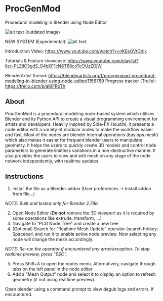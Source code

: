 # ProcGenMod
Procedural modeling in Blender using Node Editor

![alt text](https://raw.githubusercontent.com/aachman98/ProcGenMod/master/img.PNG)
(outdated image)

NEW SYSTEM (Experimental):
![alt text](https://raw.githubusercontent.com/aachman98/ProcGenMod/master/new.png)

Introduction Video: https://www.youtube.com/watch?v=nKEeGVtGdlk

Tutorials & Feature showcase: https://www.youtube.com/playlist?list=PLZiIC3gdS_O4bXF1cN6T68coTcOUzZOjW

BlenderArtist thread: https://blenderartists.org/t/procgenmod-procedural-modeling-in-blender-using-node-editor/1156769
Progress tracker (Trello): https://trello.com/b/aKIFRoTh

## About
ProcGenMod is a procedural modeling node-based system which utilises Blender and its Python API to create a visual programming environment for artists and developers. Heavily inspired by Side-FX Houdini, it presents a node editor with a variety of modular nodes to make the workflow easier and fast. Most of the nodes are blender internal operations (bpy.ops.mesh) which also makes it easier for frequent blender users to manipulate geometry. It helps the users to quickly create 3D models and control node parameters to generate limitless variations in a non-destructive manner. It also provides the users to view and edit mesh on any stage of the node network independently, with realtime updates.

## Instructions 
1. Install the file as a Blender addon (User preferences -> Install addon from file...)

_NOTE: Built and tested only for Blender 2.79b_

2. Open Node Editor (__Do not__ remove the 3D viewport as it is required by some operations like extrude, transform, ...)
3. Navigate to "PCG Node Tree" and create a new tree
4. (Optional) Search for "Realtime Mesh Update" operator (search hotkey: Spacebar) and run it to enable active node preview. Now selecting any node will change the mesh accordingly.

_NOTE: Re-run the operator if encountered any error/exception. To stop realtime preview, press "ESC"._

5. Press Shift+A to open the nodes menu. Alternatively, navigate through tabs on the left panel in the node editor
6. Add a "Mesh Output" node and select it to display an option to refresh geometry (if not using realtime preview).

Open blender using a command prompt to view degub logs and errors, if encountered.
